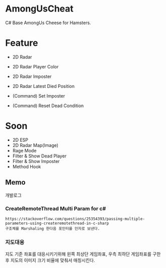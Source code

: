 # AmongUsCheat

  C# Base AmongUs Cheese for Hamsters.
  
 # Feature
  - 2D Radar
  - 2D Radar Player Color
  - 2D Radar Imposter
  - 2D Radar Latest Died Position
 
  
  - (Command) Set Imposter
  - (Command) Reset Dead Condition
 
 # Soon
  - 2D ESP
  - 2D Radar Map(Image)
  - Rage Mode
  - Filter & Show Dead Player
  - Filter & Show Imposter
  - Method Hook
  
  
 ## Memo
  개발로그
  
 ### CreateRemoteThread Multi Param for c# 
    https://stackoverflow.com/questions/25354393/passing-multiple-parameters-using-createremotethread-in-c-sharp
    구조체를 Marshaling 한다음 포인터를 인자로 보낸다. 
    
 ### 지도대응 
 
   지도 기준 좌표를 대응시키기위해 왼쪽 최상단 게임좌표, 우측 최하단 게임좌표를 구한후
   지도의 이미지 크기 비율에 맞춰서 매칭시킨다.
   

